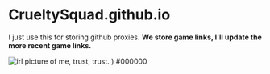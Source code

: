 # CrueltySquad.github.io
I just use this for storing github proxies.
**We store game links, I'll update the more recent game links.**


![irl picture of me, trust, trust.](![joker]https://www.google.com/url?sa=i&url=https%3A%2F%2Fwww.cnn.com%2F2023%2F06%2F10%2Fus%2Fted-kaczynski-unabomber-dead%2Findex.html&psig=AOvVaw2yDhUqtdcSNaa9k0vLa3vY&ust=1701479187270000&source=images&cd=vfe&opi=89978449&ved=0CBAQjRxqFwoTCPiIzoaG7YIDFQAAAAAdAAAAABAE)
)
#000000
